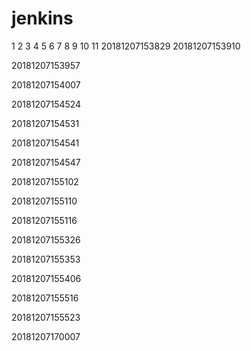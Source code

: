 # jenkins
1
2
3
4
5
6
7
8
9
10
11
20181207153829
20181207153910


20181207153957


20181207154007


20181207154524


20181207154531


20181207154541


20181207154547


20181207155102


20181207155110


20181207155116


20181207155326


20181207155353


20181207155406


20181207155516


20181207155523


20181207170007


